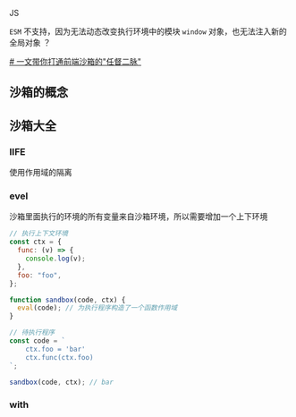
JS 

`ESM` 不支持，因为无法动态改变执行环境中的模块 `window` 对象，也无法注入新的全局对象 ？


[# 一文带你打通前端沙箱的"任督二脉"](https://juejin.cn/post/7124969690958397471)


## 沙箱的概念


## 沙箱大全


### IIFE

使用作用域的隔离

### evel

沙箱里面执行的环境的所有变量来自沙箱环境，所以需要增加一个上下环境

``` js
// 执行上下文环境
const ctx = {
  func: (v) => {
    console.log(v);
  },
  foo: "foo",
};

function sandbox(code, ctx) {
  eval(code); // 为执行程序构造了一个函数作用域
}

// 待执行程序
const code = `
    ctx.foo = 'bar'
    ctx.func(ctx.foo)
`;

sandbox(code, ctx); // bar
```

### with

